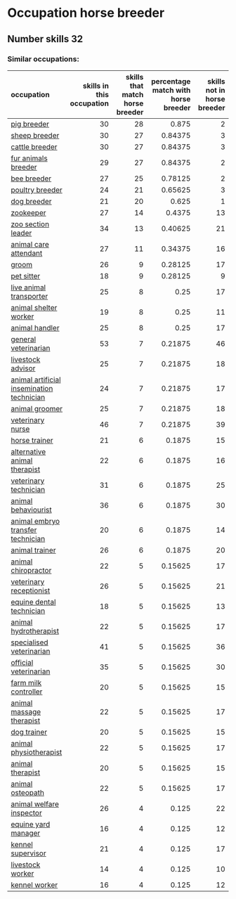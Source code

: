 # Occupation horse breeder
## Number skills 32
### Similar occupations:
| occupation                                                                                |   skills in this occupation |   skills that match horse breeder |   percentage match with horse breeder |   skills not in horse breeder |
|:------------------------------------------------------------------------------------------|----------------------------:|----------------------------------:|--------------------------------------:|------------------------------:|
| [pig breeder](pig_breeder.md)                                                             |                          30 |                                28 |                               0.875   |                             2 |
| [sheep breeder](sheep_breeder.md)                                                         |                          30 |                                27 |                               0.84375 |                             3 |
| [cattle breeder](cattle_breeder.md)                                                       |                          30 |                                27 |                               0.84375 |                             3 |
| [fur animals breeder](fur_animals_breeder.md)                                             |                          29 |                                27 |                               0.84375 |                             2 |
| [bee breeder](bee_breeder.md)                                                             |                          27 |                                25 |                               0.78125 |                             2 |
| [poultry breeder](poultry_breeder.md)                                                     |                          24 |                                21 |                               0.65625 |                             3 |
| [dog breeder](dog_breeder.md)                                                             |                          21 |                                20 |                               0.625   |                             1 |
| [zookeeper](zookeeper.md)                                                                 |                          27 |                                14 |                               0.4375  |                            13 |
| [zoo section leader](zoo_section_leader.md)                                               |                          34 |                                13 |                               0.40625 |                            21 |
| [animal care attendant](animal_care_attendant.md)                                         |                          27 |                                11 |                               0.34375 |                            16 |
| [groom](groom.md)                                                                         |                          26 |                                 9 |                               0.28125 |                            17 |
| [pet sitter](pet_sitter.md)                                                               |                          18 |                                 9 |                               0.28125 |                             9 |
| [live animal transporter](live_animal_transporter.md)                                     |                          25 |                                 8 |                               0.25    |                            17 |
| [animal shelter worker](animal_shelter_worker.md)                                         |                          19 |                                 8 |                               0.25    |                            11 |
| [animal handler](animal_handler.md)                                                       |                          25 |                                 8 |                               0.25    |                            17 |
| [general veterinarian](general_veterinarian.md)                                           |                          53 |                                 7 |                               0.21875 |                            46 |
| [livestock advisor](livestock_advisor.md)                                                 |                          25 |                                 7 |                               0.21875 |                            18 |
| [animal artificial insemination technician](animal_artificial_insemination_technician.md) |                          24 |                                 7 |                               0.21875 |                            17 |
| [animal groomer](animal_groomer.md)                                                       |                          25 |                                 7 |                               0.21875 |                            18 |
| [veterinary nurse](veterinary_nurse.md)                                                   |                          46 |                                 7 |                               0.21875 |                            39 |
| [horse trainer](horse_trainer.md)                                                         |                          21 |                                 6 |                               0.1875  |                            15 |
| [alternative animal therapist](alternative_animal_therapist.md)                           |                          22 |                                 6 |                               0.1875  |                            16 |
| [veterinary technician](veterinary_technician.md)                                         |                          31 |                                 6 |                               0.1875  |                            25 |
| [animal behaviourist](animal_behaviourist.md)                                             |                          36 |                                 6 |                               0.1875  |                            30 |
| [animal embryo transfer technician](animal_embryo_transfer_technician.md)                 |                          20 |                                 6 |                               0.1875  |                            14 |
| [animal trainer](animal_trainer.md)                                                       |                          26 |                                 6 |                               0.1875  |                            20 |
| [animal chiropractor](animal_chiropractor.md)                                             |                          22 |                                 5 |                               0.15625 |                            17 |
| [veterinary receptionist](veterinary_receptionist.md)                                     |                          26 |                                 5 |                               0.15625 |                            21 |
| [equine dental technician](equine_dental_technician.md)                                   |                          18 |                                 5 |                               0.15625 |                            13 |
| [animal hydrotherapist](animal_hydrotherapist.md)                                         |                          22 |                                 5 |                               0.15625 |                            17 |
| [specialised veterinarian](specialised_veterinarian.md)                                   |                          41 |                                 5 |                               0.15625 |                            36 |
| [official veterinarian](official_veterinarian.md)                                         |                          35 |                                 5 |                               0.15625 |                            30 |
| [farm milk controller](farm_milk_controller.md)                                           |                          20 |                                 5 |                               0.15625 |                            15 |
| [animal massage therapist](animal_massage_therapist.md)                                   |                          22 |                                 5 |                               0.15625 |                            17 |
| [dog trainer](dog_trainer.md)                                                             |                          20 |                                 5 |                               0.15625 |                            15 |
| [animal physiotherapist](animal_physiotherapist.md)                                       |                          22 |                                 5 |                               0.15625 |                            17 |
| [animal therapist](animal_therapist.md)                                                   |                          20 |                                 5 |                               0.15625 |                            15 |
| [animal osteopath](animal_osteopath.md)                                                   |                          22 |                                 5 |                               0.15625 |                            17 |
| [animal welfare inspector](animal_welfare_inspector.md)                                   |                          26 |                                 4 |                               0.125   |                            22 |
| [equine yard manager](equine_yard_manager.md)                                             |                          16 |                                 4 |                               0.125   |                            12 |
| [kennel supervisor](kennel_supervisor.md)                                                 |                          21 |                                 4 |                               0.125   |                            17 |
| [livestock worker](livestock_worker.md)                                                   |                          14 |                                 4 |                               0.125   |                            10 |
| [kennel worker](kennel_worker.md)                                                         |                          16 |                                 4 |                               0.125   |                            12 |
